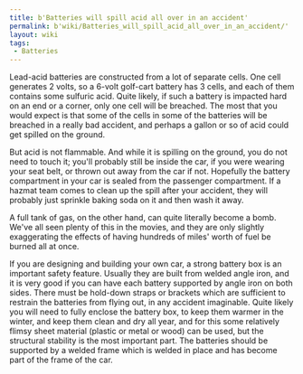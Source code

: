 ```yaml
---
title: b'Batteries will spill acid all over in an accident'
permalink: b'wiki/Batteries_will_spill_acid_all_over_in_an_accident/'
layout: wiki
tags:
 - Batteries
---
```


Lead-acid batteries are constructed from a lot of separate cells. One
cell generates 2 volts, so a 6-volt golf-cart battery has 3 cells, and
each of them contains some sulfuric acid. Quite likely, if such a
battery is impacted hard on an end or a corner, only one cell will be
breached. The most that you would expect is that some of the cells in
some of the batteries will be breached in a really bad accident, and
perhaps a gallon or so of acid could get spilled on the ground.

But acid is not flammable. And while it is spilling on the ground, you
do not need to touch it; you'll probably still be inside the car, if you
were wearing your seat belt, or thrown out away from the car if not.
Hopefully the battery compartment in your car is sealed from the
passenger compartment. If a hazmat team comes to clean up the spill
after your accident, they will probably just sprinkle baking soda on it
and then wash it away.

A full tank of gas, on the other hand, can quite literally become a
bomb. We've all seen plenty of this in the movies, and they are only
slightly exaggerating the effects of having hundreds of miles' worth of
fuel be burned all at once.

If you are designing and building your own car, a strong battery box is
an important safety feature. Usually they are built from welded angle
iron, and it is very good if you can have each battery supported by
angle iron on both sides. There must be hold-down straps or brackets
which are sufficient to restrain the batteries from flying out, in any
accident imaginable. Quite likely you will need to fully enclose the
battery box, to keep them warmer in the winter, and keep them clean and
dry all year, and for this some relatively flimsy sheet material
(plastic or metal or wood) can be used, but the structural stability is
the most important part. The batteries should be supported by a welded
frame which is welded in place and has become part of the frame of the
car.
